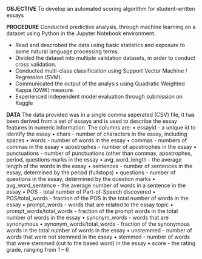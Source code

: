 **OBJECTIVE**
To develop an automated scoring algorithm for student-written essays

**PROCEDURE**
Conducted predictive analysis, through machine learning on a dataset using Python in the Jupyter Notebook environment.

- Read and descrobed the data using basic statistics and exposure to some natural language processing terms.
- Divided the dataset into multiple validation datasets, in order to conduct cross validation.
- Conducted multi-class classification using Support Vector Machine / Regression (SVM).
- Communicated the output of the analysis using Quadratic Weighted Kappa (QWK) measure.
- Experienced independent model evaluation through submission on Kaggle

**DATA**
The data provided was in a single comma seperated (CSV) file, it has been derived from a set of essays and is used to describe the essay features in numeric information. The columns are:
    • essayid - a unique id to identify the essay
    • chars - number of characters in the essay, including spaces
    • words - number of words in the essay
    • commas - numbers of commas in the essay
    • apostrophes - number of apostrophes in the essay
    • punctuations - number of punctuations (other than commas,     apostrophes, period, questions marks in the essay
    • avg_word_length - the average length of the words in the essay
    • sentences - number of sentences in the essay, determined by the period (fullstops)
    • questions - number of questions in the essay, determined by the question marks
    • avg_word_sentence - the average number of words in a sentence in the essay
    • POS - total number of Part-of-Speech discovered
    • POS/total_words - fraction of the POS in the total number of words in the essay
    • prompt_words - words that are related to the essay topic
    • prompt_words/total_words - fraction of the prompt words in the total number of words in the essay
    • synonym_words - words that are synonymous
    • synonym_words/total_words - fraction of the synonymous words in the total number of words in the essay
    • unstemmed - number of words that were not stemmed in the essay
    • stemmed - number of words that were stemmed (cut to the based word) in the essay
    • score - the rating grade, ranging from 1 – 6
